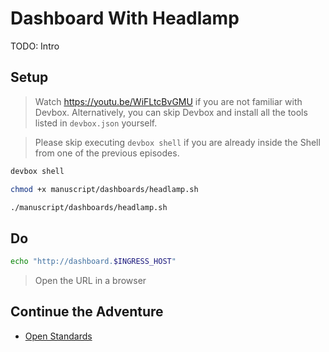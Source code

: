 # Dashboard With Headlamp

TODO: Intro

## Setup

> Watch https://youtu.be/WiFLtcBvGMU if you are not familiar with Devbox. Alternatively, you can skip Devbox and install all the tools listed in `devbox.json` yourself.

> Please skip executing `devbox shell` if you are already inside the Shell from one of the previous episodes.

```bash
devbox shell

chmod +x manuscript/dashboards/headlamp.sh

./manuscript/dashboards/headlamp.sh
```

## Do

```bash
echo "http://dashboard.$INGRESS_HOST"
```

> Open the URL in a browser

## Continue the Adventure

* [Open Standards](../exposition-formats/README.md)
